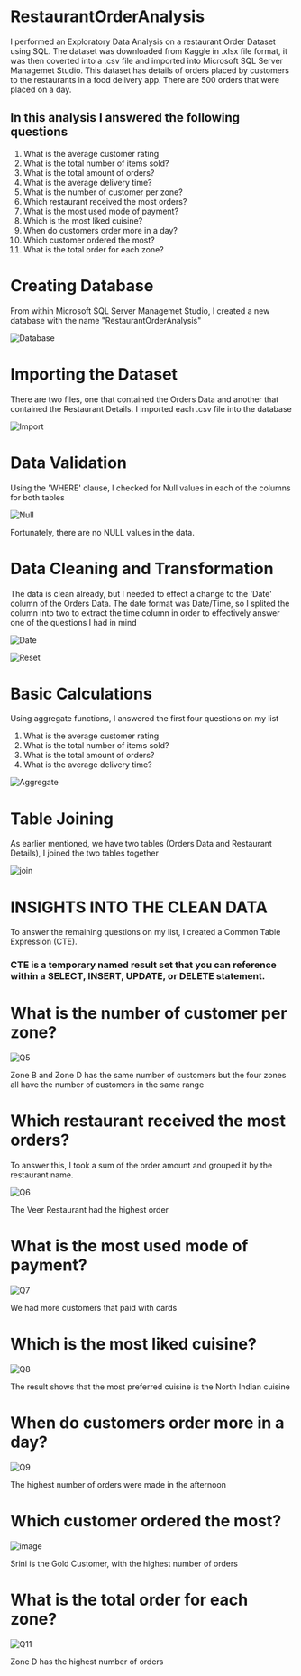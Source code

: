 # RestaurantOrderAnalysis
I performed an Exploratory Data Analysis on a restaurant Order Dataset using SQL. The dataset was downloaded from Kaggle in .xlsx file format, it was then coverted into a .csv file and imported into Microsoft SQL Server Managemet Studio.
This dataset has details of orders placed by customers to the restaurants in a food delivery app. There are 500 orders that were placed on a day. 

## In this analysis I answered the following questions

1) What is the average customer rating 
2) What is the total number of items sold?
3) What is the total amount of orders?
4) What is the average delivery time?
5) What is the number of customer per zone?
6) Which restaurant received the most orders?
7) What is the most used mode of payment?
8) Which is the most liked cuisine?
9) When do customers order more in a day? 
10) Which customer ordered the most?
11) What is the total order for each zone?

# Creating Database

From within Microsoft SQL Server Managemet Studio, I created a new database with the name "RestaurantOrderAnalysis"


![Database](https://user-images.githubusercontent.com/107180803/188012164-f70f6d52-9fb3-40f0-ac5d-82a992fb9ff2.jpg)

# Importing the Dataset

There are two files, one that contained the Orders Data and another that contained the Restaurant Details. I imported each .csv file into the database


![Import](https://user-images.githubusercontent.com/107180803/188013094-c80a4a66-31fb-443f-8416-bf036e8ddc4e.jpg)

# Data Validation

Using the 'WHERE' clause, I checked for Null values in each of the columns for both tables


![Null ](https://user-images.githubusercontent.com/107180803/188016047-62f70e80-957b-46b9-bf35-1a0c17a599cc.jpg)

Fortunately, there are no NULL values in the data.

# Data Cleaning and Transformation

 The data is clean already, but I needed to effect a change to the 'Date' column of the Orders Data. The date format was Date/Time, so I splited the column into two to extract the time column in order to effectively answer one of the questions I had in mind
 
 
 ![Date](https://user-images.githubusercontent.com/107180803/188017824-17e9d70c-5c3f-417d-becf-9929dc57d799.jpg)
 
 ![Reset](https://user-images.githubusercontent.com/107180803/188017857-e95c31f3-e788-4aed-a955-8b3c371043fa.jpg)
 
 # Basic Calculations
 
 Using aggregate functions, I answered the first four questions on my list
 
 1) What is the average customer rating 
2) What is the total number of items sold?
3) What is the total amount of orders?
4) What is the average delivery time?

![Aggregate](https://user-images.githubusercontent.com/107180803/188018866-64db980f-f637-45da-a2c4-cb798e6f1827.jpg)

# Table Joining

As earlier mentioned, we have two tables (Orders Data and Restaurant Details), I joined the two tables together

![join](https://user-images.githubusercontent.com/107180803/188019292-d6cea501-bd98-4488-9e5c-1b2dc303b869.jpg)

# INSIGHTS INTO THE CLEAN DATA

To answer the remaining questions on my list, I created a Common Table Expression (CTE).

### CTE is a temporary named result set that you can reference within a SELECT, INSERT, UPDATE, or DELETE statement.

#  What is the number of customer per zone?

![Q5](https://user-images.githubusercontent.com/107180803/188020675-bab6d260-bb1b-4ef5-bfaf-351d472864ab.jpg)


Zone B and Zone D has the same number of customers but the four zones all have the number of customers in the same range


# Which restaurant received the most orders?

To answer this, I took a sum of the order amount and grouped it by the restaurant name.

![Q6](https://user-images.githubusercontent.com/107180803/188021254-17c042ce-d60c-493f-9874-b16174d7d5c3.jpg)

The Veer Restaurant had the highest order

 # What is the most used mode of payment?
 
 ![Q7](https://user-images.githubusercontent.com/107180803/188021948-86090d0f-4510-42e5-af04-476e5496fc77.jpg)
 
 We had more customers that paid with cards
 
 #  Which is the most liked cuisine?
 
 ![Q8](https://user-images.githubusercontent.com/107180803/188022652-6ac38aa2-9e81-4141-9fe6-374cf472eb25.jpg)
 
 The result shows that the most preferred cuisine is the North Indian cuisine
 
 # When do customers order more in a day? 
 
 ![Q9](https://user-images.githubusercontent.com/107180803/188023126-2d13af1a-2238-4fce-b22e-32517ad78e50.jpg)
 
 The highest number of orders were made in the afternoon
 
 # Which customer ordered the most?
 
 ![image](https://user-images.githubusercontent.com/107180803/188023648-78411dc5-cf76-4231-ad3d-f8e589889f52.png)
 
 Srini is the Gold Customer, with the highest number of orders
 
 # What is the total order for each zone?
 
 ![Q11](https://user-images.githubusercontent.com/107180803/188023923-428919c2-a428-4df6-a5bc-b71dfd50b1ec.jpg)
 
 Zone D has the highest number of orders
 
 
 
 
 
 
 

 













 





